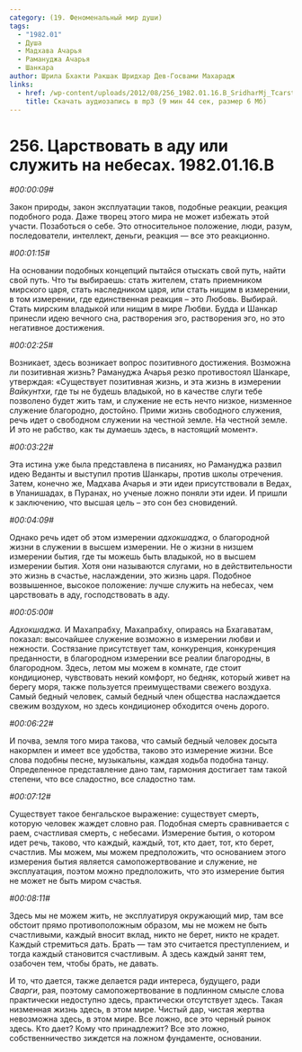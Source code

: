 ```yaml
---
category: (19. Феноменальный мир души)
tags:
  - "1982.01"
  - Душа
  - Мадхава Ачарья
  - Рамануджа Ачарья
  - Шанкара
author: Шрила Бхакти Ракшак Шридхар Дев-Госвами Махарадж
links:
  - href: /wp-content/uploads/2012/08/256_1982.01.16.B_SridharMj_Tcarstvovat_v_adu_ili_slujit_na_nebesah.mp3
    title: Скачать аудиозапись в mp3 (9 мин 44 сек, размер 6 Мб)
---
```


# 256. Царствовать в аду или служить на небесах. 1982.01.16.B

*#00:00:09#*

Закон природы, закон эксплуатации таков, подобные реакции, реакция подобного рода. Даже творец этого мира не может избежать этой участи. Позаботься о себе. Это относительное положение, люди, разум, последователи, интеллект, деньги, реакция — все это реакционно.

*#00:01:15#*

На основании подобных концепций пытайся отыскать свой путь, найти свой путь. Что ты выбираешь: стать жителем, стать приемником мирского царя, стать наследником царя, или стать нищим в измерении, в том измерении, где единственная реакция – это Любовь. Выбирай. Стать мирским владыкой или нищим в мире Любви. Будда и Шанкар принесли идею вечного сна, растворения эго, растворения эго, но это негативное достижения.

*#00:02:25#*

Возникает, здесь возникает вопрос позитивного достижения. Возможна ли позитивная жизнь? Рамануджа Ачарья резко противостоял Шанкаре, утверждая: «Существует позитивная жизнь, и эта жизнь в измерении *Вайкунтхи*, где ты не будешь владыкой, но в качестве слуги тебе позволено будет жить там, и служение не есть нечто низкое, низменное служение благородно, достойно. Прими жизнь свободного служения, речь идет о свободном служении на честной земле. На честной земле. И это не рабство, как ты думаешь здесь, в настоящий момент».

*#00:03:22#*

Эта истина уже была представлена в писаниях, но Рамануджа развил идею Веданты и выступил против Шанкары, против школы отречения. Затем, конечно же, Мадхава Ачарья и эти идеи присутствовали в Ведах, в Упанишадах, в Пуранах, но ученые ложно поняли эти идеи. И пришли к заключению, что высшая цель – это сон без сновидений.

*#00:04:09#*

Однако речь идет об этом измерении *адхокшаджа*, о благородной жизни в служении в высшем измерении. Не о жизни в низшем измерении бытия, где ты можешь быть владыкой, но в высшем измерении бытия. Хотя они называются слугами, но в действительности это жизнь в счастье, наслаждении, это жизнь царя. Подобное возвышенное, высокое положение: лучше служить на небесах, чем царствовать в аду, господствовать в аду.

*#00:05:00#*

*Адхокшаджа.* И Махапрабху, Махапрабху, опираясь на Бхагаватам, показал: высочайшее служение возможно в измерении любви и нежности. Состязание присутствует там, конкуренция, конкуренция преданности, в благородном измерении все реалии благородны, в благородном. Здесь, летом мы можем в комнате, где стоит кондиционер, чувствовать некий комфорт, но бедняк, который живет на берегу моря, также пользуется преимуществами свежего воздуха. Самый бедный человек, самый бедный член общества наслаждается свежим воздухом, но здесь кондиционер обходится очень дорого.

*#00:06:22#*

И почва, земля того мира такова, что самый бедный человек досыта накормлен и имеет все удобства, таково это измерение жизни. Все слова подобны песне, музыкальны, каждая ходьба подобна танцу. Определенное представление дано там, гармония достигает там такой степени, что все сладостно, все сладостно там.

*#00:07:12#*

Существует такое бенгальское выражение: существует смерть, которую человек жаждет словно рая. Подобная смерть сравнивается с раем, счастливая смерть, с небесами. Измерение бытия, о котором идет речь, таково, что каждый, каждый, тот, кто дает, тот, кто берет, счастлив. Мы можем, мы можем предположить, что основанием этого измерения бытия является самопожертвование и служение, не эксплуатация, поэтом можно предположить, что это измерение бытия не может не быть миром счастья.

*#00:08:11#*

Здесь мы не можем жить, не эксплуатируя окружающий мир, там все обстоит прямо противоположным образом, мы не можем не быть счастливыми, каждый вносит вклад, никто не берет, никто не крадет. Каждый стремиться дать. Брать — там это считается преступлением, и тогда каждый становится счастливым. А здесь каждый занят тем, озабочен тем, чтобы брать, не давать.

И то, что дается, также делается ради интереса, будущего, ради *Сварги*, рая, поэтому самопожертвование в подлинном смысле слова практически недоступно здесь, практически отсутствует здесь. Такая низменная жизнь здесь, в этом мире. Чистый дар, чистая жертва невозможна здесь, в этом мире. Все ложно, все это черный рынок здесь. Кто дает? Кому что принадлежит? Все это ложно, собственничество зиждется на ложном фундаменте, основании.

